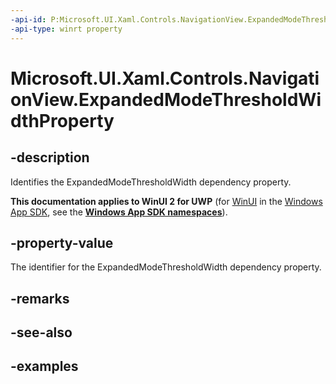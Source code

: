 ```yaml
---
-api-id: P:Microsoft.UI.Xaml.Controls.NavigationView.ExpandedModeThresholdWidthProperty
-api-type: winrt property
---
```

<!-- Property syntax.
public DependencyProperty ExpandedModeThresholdWidthProperty { get; }
-->

# Microsoft.UI.Xaml.Controls.NavigationView.ExpandedModeThresholdWidthProperty


## -description

Identifies the ExpandedModeThresholdWidth dependency property.


**This documentation applies to WinUI 2 for UWP** (for [WinUI](/windows/apps/winui/winui3/) in the [Windows App SDK](/windows/apps/windows-app-sdk/), see the **[Windows App SDK namespaces](/windows/windows-app-sdk/api/winrt/)**).

## -property-value

The identifier for the ExpandedModeThresholdWidth dependency property.


## -remarks


## -see-also


## -examples


